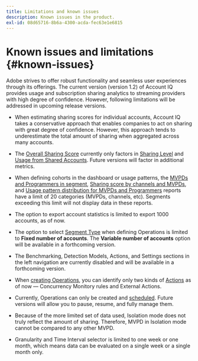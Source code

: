 ```yaml
---
title: Limitations and known issues
description: Known issues in the product.
exl-id: 08d65716-8b6a-4300-acda-fec63e1e6815
---
```

# Known issues and limitations {#known-issues}

Adobe strives to offer robust functionality and seamless user experiences through its offerings. The current version (version 1.2) of Account IQ provides usage and subscription sharing analytics to streaming providers with high degree of confidence. However, following limitations will be addressed in upcoming release versions.

* When estimating sharing scores for individual accounts, Account IQ takes a conservative approach that enables companies to act on sharing with great degree of confidence. However, this approach tends to underestimate the total amount of sharing when aggregated across many accounts.

* The [Overall Sharing Score](/help/accountiq/data-panels.md#overall-sharing-score) currently only factors in [Sharing Level](/help/accountiq/data-panels.md#sharing-level) and [Usage from Shared Accounts](/help/accountiq/data-panels.md#usage-from-shared-accounts). Future versions will factor in additional metrics.

* When defining cohorts in the dashboard or usage patterns, the [MVPDs and Programmers in segment](/help/accountiq/data-panels.md#mvpds-programmers-segment), [Sharing score by channels and MVPDs](/help/accountiq/data-panels.md#sharin-score-by-channels-and-mvpds), and [Usage pattern distribution for MVPDs and Programmers](/help/accountiq/usage-patterns.md#usage-pattern-dis-mvpds-programmers) reports have a limit of 20 categories (MVPDs, channels, etc). Segments exceeding this limit will not display data in these reports.

* The option to export account statistics is limited to export 1000 accounts, as of now.

* The option to select [Segment Type](#segment-type) when defining Operations is limited to **Fixed number of accounts**. The **Variable number of accounts** option will be available in a forthcoming version.

* The Benchmarking, Detection Models, Actions, and Settings sections in the left navigation are currently disabled and will be available in a forthcoming version.

* When [creating Operations](/help/accountiq/operations.md#create-new-operation), you can identify only two kinds of [Actions](/help/accountiq/operations.md#action) as of now — Concurrency Monitory rules and External Actions.

* Currently, Operations can only be created and [scheduled](/help/accountiq/operations.md#schedule). Future versions will allow you to pause, resume, and fully manage them.

* Because of the more limited set of data used, Isolation mode does not truly reflect the amount of sharing. Therefore, MVPD in Isolation mode cannot be compared to any other MVPD. <!--do we need to separate out this limitation, which is from a different persona i.e. only for Programmer persona?-->

* Granularity and Time Interval selector is limited to one week or one month, which means data can be evaluated on a single week or a single month only.

